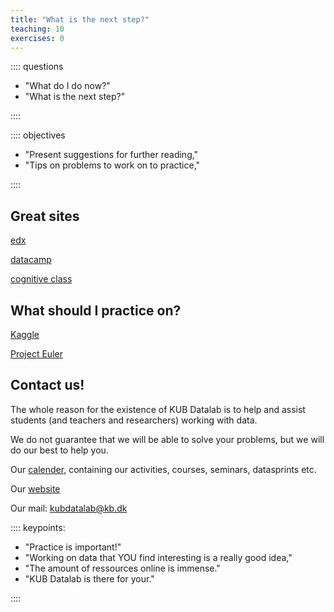 ```yaml
---
title: "What is the next step?"
teaching: 10
exercises: 0
---
```



:::: questions

- "What do I do now?"
- "What is the next step?"

::::

:::: objectives

- "Present suggestions for further reading,"
- "Tips on problems to work on to practice,"

::::


## Great sites

[edx](https://www.edx.org/)

[datacamp](https://www.datacamp.com/)

[cognitive class](https://cognitiveclass.ai/)





## What should I practice on?

[Kaggle](https://www.kaggle.com/)

[Project Euler](https://projecteuler.net/)

## Contact us!

The whole reason for the existence of KUB Datalab is to help and assist 
students (and teachers and researchers) working with data. 

We do not guarantee that we will be able to solve your problems, but we will 
do our best to help you.

Our [calender](https://kubkalender.kb.dk/calendar/datalab?cid=6416&t=d&d=0000-00-00&cal=6416&inc=0), 
containing our activities, courses, seminars, datasprints etc.

Our [website](https://kub.kb.dk/datalab)

Our mail: kubdatalab@kb.dk



:::: keypoints:
   - "Practice is important!"
   - "Working on data that YOU find interesting is a really good idea,"
   - "The amount of ressources online is immense."
   - "KUB Datalab is there for your."
   
::::

